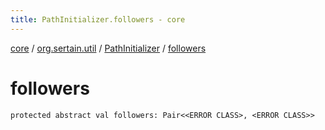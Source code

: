 ```yaml
---
title: PathInitializer.followers - core
---
```


[core](../../index.md) / [org.sertain.util](../index.md) / [PathInitializer](index.md) / [followers](.)

# followers

`protected abstract val followers: Pair<<ERROR CLASS>, <ERROR CLASS>>`